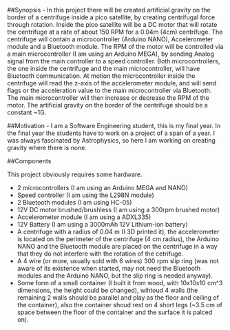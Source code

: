##Synopsis -
In this project there will be created artificial gravity on the border of a centrifuge inside a pico satellite, by creating centrifugal force through rotation.
Inside the pico satellite will be a DC motor that will rotate the centrifuge at a  rate of about 150 RPM for a 0.04m (4cm) centrifuge.
The centrifuge will contain a microcontroller (Arduino NANO), Accelerometer module and a Bluetooth module.
The RPM of the motor will be controlled via a main microcontroller (I am using an Arduino MEGA), by sending Analog signal from the main controller to a speed controller.
Both microcontrollers, the one inside the centrifuge and the main microcontroller, will have Bluetooth communication.
At motion the microcontroller inside the centrifuge will read the z-axis of the accelerometer module, and will send flags or the acceleration value to the main microcontroller via Bluetooth. The main microcontroller will then increase or decrease the RPM of the motor.
The artificial gravity on the border of the centrifuge should be a constant ~1G.

##Motivation -
I am a Software Engineering student, this is my final year. In the final year the students have to work on a project of a span of a year.
I was always fascinated by Astrophysics, so here I am working on creating gravity where there is none.

##Components

This project obviously requires some hardware.
- 2 microcontrollers (I am using an Arduino MEGA and NANO)
- Speed controller (I am using the L298N module)
- 2 Bluetooth modules (I am using HC-05)
- 12V DC motor brushed/brushless (I am using a 300rpm brushed motor)
- Accelerometer module (I am using a ADXL335)
- 12V Battery (I am using a 3000mAh 12V Lithium-ion battery)
- A centrifuge with a radius of 0.04 m (I 3D printed it), the accelerometer is located on the perimeter of the centrifuge (4 cm radius), the Arduino NANO and the Bluetooth module are placed on the centrifuge in a way that they do not interfere with the rotation of the cetrifuge.
- A 4 wire (or more, usually sold with 6 wires) 300 rpm slip ring (was not aware of its existence when started, may not need the Bluetooth modules and the Arduino NANO, but the slip ring is needed anyway).
- Some form of a small container (I built it from wood, with 10x10x10 cm^3 dimensions, the height could be changed), wihtoud 4 walls (the remaining 2 walls should be parallel and play as the floor and ceiling of the container), also the container shoud rest on 4 short legs (~3.5 cm of space between the floor of the container and the surface it is palced on).

